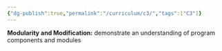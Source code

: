 ```yaml
---
{"dg-publish":true,"permalink":"/curriculum/c3/","tags":["C3"]}
---
```


**Modularity and Modification:** demonstrate an understanding of program components and modules